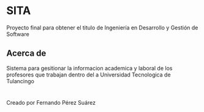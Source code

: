 # SITA

Proyecto final para obtener el titulo de Ingeniería en Desarrollo y Gestión de Software

## Acerca de

Sistema para gesitionar la informacion academica y laboral de los profesores que trabajan dentro del a Universidad Tecnologica de Tulancingo
#
Creado por Fernando Pérez Suárez